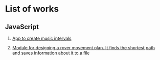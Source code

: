# List of works

## JavaScript

1. [App to create music intervals](https://github.com/ussnik209/Intervals)

2. [Module for designing a rover movement plan. It finds the shortest path and saves information about it to a file](https://github.com/ussnik209/rover-path)
